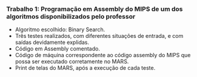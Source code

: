 ### Trabalho 1: Programação em Assembly do MIPS de um dos algoritmos disponibilizados pelo professor
* Algoritmo escolhido: Binary Search.
* Três testes realizados, com diferentes situações de entrada, e com saídas devidamente explidas.
* Código em Assembly comentado.
* Código de máquina correspondente ao código assembly do MIPS que possa ser executado corretamente no MARS.
* Print de telas do MARS, após a execução de cada teste.
